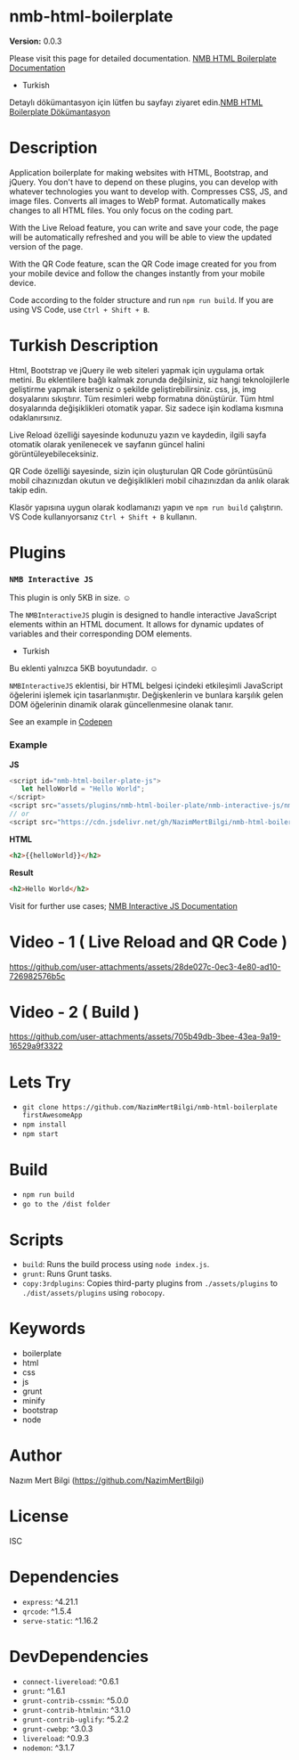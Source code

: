 # nmb-html-boilerplate

**Version:** 0.0.3

Please visit this page for detailed documentation. [NMB HTML Boilerplate Documentation](https://nazimmertbilgi.github.io/nmb-html-boilerplate)

- Turkish

Detaylı dökümantasyon için lütfen bu sayfayı ziyaret edin.[NMB HTML Boilerplate Dökümantasyon](https://nazimmertbilgi.github.io/nmb-html-boilerplate)

# Description
Application boilerplate for making websites with HTML, Bootstrap, and jQuery. You don't have to depend on these plugins, you can develop with whatever technologies you want to develop with. Compresses CSS, JS, and image files. Converts all images to WebP format. Automatically makes changes to all HTML files. You only focus on the coding part.

With the Live Reload feature, you can write and save your code, the page will be automatically refreshed and you will be able to view the updated version of the page.

With the QR Code feature, scan the QR Code image created for you from your mobile device and follow the changes instantly from your mobile device.

Code according to the folder structure and run `npm run build`. If you are using VS Code, use `Ctrl + Shift + B`.

# Turkish Description
Html, Bootstrap ve jQuery ile web siteleri yapmak için uygulama ortak metini. Bu eklentilere bağlı kalmak zorunda değilsiniz, siz hangi teknolojilerle geliştirme yapmak isterseniz o şekilde geliştirebilirsiniz. css, js, img dosyalarını sıkıştırır. Tüm resimleri webp formatına dönüştürür. Tüm html dosyalarında değişiklikleri otomatik yapar. Siz sadece işin kodlama kısmına odaklanırsınız.

Live Reload özelliği sayesinde kodunuzu yazın ve kaydedin, ilgili sayfa otomatik olarak yenilenecek ve sayfanın güncel halini görüntüleyebileceksiniz.

QR Code özelliği sayesinde, sizin için oluşturulan QR Code görüntüsünü mobil cihazınızdan okutun ve değişiklikleri mobil cihazınızdan da anlık olarak takip edin.

Klasör yapısına uygun olarak kodlamanızı yapın ve `npm run build` çalıştırın. VS Code kullanıyorsanız `Ctrl + Shift + B` kullanın.

# Plugins

### `NMB Interactive JS`

This plugin is only 5KB in size. ☺️

The `NMBInteractiveJS` plugin is designed to handle interactive JavaScript elements within an HTML document. It allows for dynamic updates of variables and their corresponding DOM elements.

- Turkish

Bu eklenti yalnızca 5KB boyutundadır. ☺️

`NMBInteractiveJS` eklentisi, bir HTML belgesi içindeki etkileşimli JavaScript öğelerini işlemek için tasarlanmıştır. Değişkenlerin ve bunlara karşılık gelen DOM öğelerinin dinamik olarak güncellenmesine olanak tanır.

See an example in [Codepen](https://codepen.io/nmbjs/pen/vYoMmGm)

### Example

**JS**
```javascript
<script id="nmb-html-boiler-plate-js">
   let helloWorld = "Hello World";
</script>
<script src="assets/plugins/nmb-html-boiler-plate/nmb-interactive-js/nmb.interactive.min.js"></script>
// or
<script src="https://cdn.jsdelivr.net/gh/NazimMertBilgi/nmb-html-boilerplate/assets/plugins/nmb-html-boiler-plate/nmb-interactive-js/nmb.interactive.min.js"></script>
```
**HTML**
```html
<h2>{{helloWorld}}</h2> 
```

**Result**
```html
<h2>Hello World</h2> 
```

Visit for further use cases; [NMB Interactive JS Documentation](https://nazimmertbilgi.github.io/nmb-html-boilerplate/#/plugins?id=nmbinteractivejs-nmb-interactive-js)

# Video - 1 ( Live Reload and QR Code )

https://github.com/user-attachments/assets/28de027c-0ec3-4e80-ad10-726982576b5c

# Video - 2 ( Build )

https://github.com/user-attachments/assets/705b49db-3bee-43ea-9a19-16529a9f3322

# Lets Try

- `git clone https://github.com/NazimMertBilgi/nmb-html-boilerplate firstAwesomeApp`
- `npm install`
- `npm start`

# Build

- `npm run build`
- `go to the /dist folder`

# Scripts
- `build`: Runs the build process using `node index.js`.
- `grunt`: Runs Grunt tasks.
- `copy:3rdplugins`: Copies third-party plugins from `./assets/plugins` to `./dist/assets/plugins` using `robocopy`.

# Keywords
- boilerplate
- html
- css
- js
- grunt
- minify
- bootstrap
- node

# Author
Nazım Mert Bilgi (https://github.com/NazimMertBilgi)

# License
ISC

# Dependencies
- `express`: ^4.21.1
- `qrcode`: ^1.5.4
- `serve-static`: ^1.16.2

# DevDependencies
- `connect-livereload`: ^0.6.1
- `grunt`: ^1.6.1
- `grunt-contrib-cssmin`: ^5.0.0
- `grunt-contrib-htmlmin`: ^3.1.0
- `grunt-contrib-uglify`: ^5.2.2
- `grunt-cwebp`: ^3.0.3
- `livereload`: ^0.9.3
- `nodemon`: ^3.1.7

